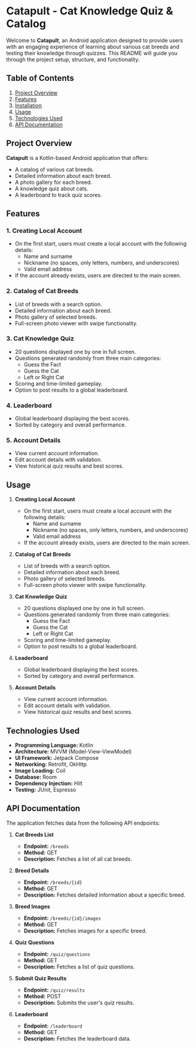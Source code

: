# Catapult - Cat Knowledge Quiz & Catalog

Welcome to **Catapult**, an Android application designed to provide users with an engaging experience of learning about various cat breeds and testing their knowledge through quizzes. This README will guide you through the project setup, structure, and functionality.

## Table of Contents
1. [Project Overview](#project-overview)
2. [Features](#features)
3. [Installation](#installation)
4. [Usage](#usage)
5. [Technologies Used](#technologies-used)
6. [API Documentation](#api-documentation)

## Project Overview

**Catapult** is a Kotlin-based Android application that offers:
- A catalog of various cat breeds.
- Detailed information about each breed.
- A photo gallery for each breed.
- A knowledge quiz about cats.
- A leaderboard to track quiz scores.

## Features

### 1. Creating Local Account
- On the first start, users must create a local account with the following details:
  - Name and surname
  - Nickname (no spaces, only letters, numbers, and underscores)
  - Valid email address
- If the account already exists, users are directed to the main screen.

### 2. Catalog of Cat Breeds
- List of breeds with a search option.
- Detailed information about each breed.
- Photo gallery of selected breeds.
- Full-screen photo viewer with swipe functionality.

### 3. Cat Knowledge Quiz
- 20 questions displayed one by one in full screen.
- Questions generated randomly from three main categories:
  - Guess the Fact
  - Guess the Cat
  - Left or Right Cat
- Scoring and time-limited gameplay.
- Option to post results to a global leaderboard.

### 4. Leaderboard
- Global leaderboard displaying the best scores.
- Sorted by category and overall performance.

### 5. Account Details
- View current account information.
- Edit account details with validation.
- View historical quiz results and best scores.

## Usage

1. **Creating Local Account**
   - On the first start, users must create a local account with the following details:
     - Name and surname
     - Nickname (no spaces, only letters, numbers, and underscores)
     - Valid email address
   - If the account already exists, users are directed to the main screen.

2. **Catalog of Cat Breeds**
   - List of breeds with a search option.
   - Detailed information about each breed.
   - Photo gallery of selected breeds.
   - Full-screen photo viewer with swipe functionality.

3. **Cat Knowledge Quiz**
   - 20 questions displayed one by one in full screen.
   - Questions generated randomly from three main categories:
     - Guess the Fact
     - Guess the Cat
     - Left or Right Cat
   - Scoring and time-limited gameplay.
   - Option to post results to a global leaderboard.

4. **Leaderboard**
   - Global leaderboard displaying the best scores.
   - Sorted by category and overall performance.

5. **Account Details**
   - View current account information.
   - Edit account details with validation.
   - View historical quiz results and best scores.

## Technologies Used

- **Programming Language:** Kotlin
- **Architecture:** MVVM (Model-View-ViewModel)
- **UI Framework:** Jetpack Compose
- **Networking:** Retrofit, OkHttp
- **Image Loading:** Coil
- **Database:** Room
- **Dependency Injection:** Hilt
- **Testing:** JUnit, Espresso

## API Documentation

The application fetches data from the following API endpoints:

1. **Cat Breeds List**
   - **Endpoint:** `/breeds`
   - **Method:** GET
   - **Description:** Fetches a list of all cat breeds.

2. **Breed Details**
   - **Endpoint:** `/breeds/{id}`
   - **Method:** GET
   - **Description:** Fetches detailed information about a specific breed.

3. **Breed Images**
   - **Endpoint:** `/breeds/{id}/images`
   - **Method:** GET
   - **Description:** Fetches images for a specific breed.

4. **Quiz Questions**
   - **Endpoint:** `/quiz/questions`
   - **Method:** GET
   - **Description:** Fetches a list of quiz questions.

5. **Submit Quiz Results**
   - **Endpoint:** `/quiz/results`
   - **Method:** POST
   - **Description:** Submits the user's quiz results.

6. **Leaderboard**
   - **Endpoint:** `/leaderboard`
   - **Method:** GET
   - **Description:** Fetches the leaderboard data.
